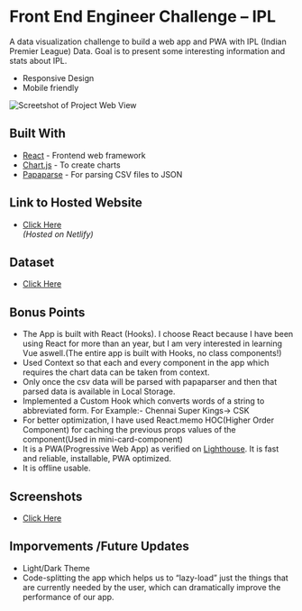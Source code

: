 # Front End Engineer Challenge – IPL

A data visualization challenge to build a web app and PWA with IPL (Indian Premier League) Data. Goal is to present some interesting information and stats about IPL.

- Responsive Design
- Mobile friendly

![Screetshot of Project Web View](https://res.cloudinary.com/dhbiia9jk/image/upload/v1599978137/Screenshot_175_ncqpht.png)

## Built With

- [React](https://reactjs.org/) - Frontend web framework
- [Chart.js](https://www.chartjs.org/) - To create charts
- [Papaparse](https://www.papaparse.com/) - For parsing CSV files to JSON

## Link to Hosted Website

- [Click Here](https://atlan-iplstats.netlify.app/)  
  _(Hosted on Netlify)_

## Dataset

- [Click Here](https://www.kaggle.com/saurav9786/indian-premier-league-match-analysis)

## Bonus Points

- The App is built with React (Hooks). I choose React because I have been using React for more than an year, but I am very interested in learning Vue aswell.(The entire app is built with Hooks, no class components!)
- Used Context so that each and every component in the app which requires the chart data can be taken from context.
- Only once the csv data will be parsed with papaparser and then that parsed data is available in Local Storage.
- Implemented a Custom Hook which converts words of a string to abbreviated form. For Example:- Chennai Super Kings-> CSK
- For better optimization, I have used React.memo HOC(Higher Order Component) for caching the previous props values of the component(Used in mini-card-component)
- It is a PWA(Progressive Web App) as verified on [Lighthouse](https://developers.google.com/web/tools/lighthouse/). It is fast and reliable, installable, PWA optimized.
- It is offline usable.

## Screenshots

- [Click Here](https://imgur.com/a/QVKZOcj)

## Imporvements /Future Updates

- Light/Dark Theme
- Code-splitting the app which helps us to “lazy-load” just the things that are currently needed by the user, which can dramatically improve the performance of our app.
